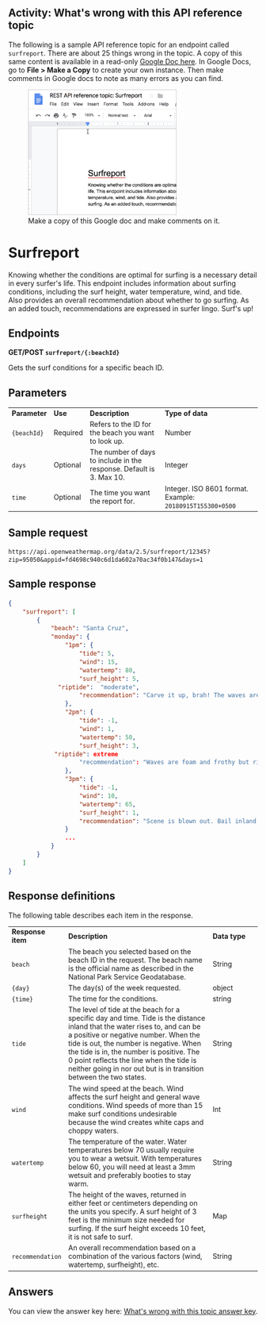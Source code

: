## <i class="fa fa-user-circle"></i> Activity: What's wrong with this API reference topic

The following is a sample API reference topic for an endpoint called `surfreport`. There are about 25 things wrong in the topic. A copy of this same content is available in a read-only [Google Doc here](https://docs.google.com/document/d/1LU0QJTDHHKFu9FIC24ZrF1I5HC7mzX86fH0YZ1SUHyo/edit?usp=sharing). In Google Docs, go to **File > Make a Copy** to create your own instance. Then make comments in Google docs to note as many errors as you can find.

<figure><a class="noCrossRef" href="https://docs.google.com/document/d/1LU0QJTDHHKFu9FIC24ZrF1I5HC7mzX86fH0YZ1SUHyo/edit?usp=sharing"><img style="max-width: 300px" src="images/google_doc_surf_report.png" class="noCrossRef"/></a><figcaption>Make a copy of this Google doc and make comments on it.</figcaption></figure>

<div class="docSample" markdown="block">

# Surfreport

Knowing whether the conditions are optimal for surfing is a necessary detail in every surfer's life. This endpoint includes information about surfing conditions, including the surf height, water temperature, wind, and tide. Also provides an overall recommendation about whether to go surfing. As an added touch, recommendations are expressed in surfer lingo. Surf's up!

## Endpoints

**GET/POST <code>surfreport/{:beachId}</code>**

Gets the surf conditions for a specific beach ID.

## Parameters

<table>
  <tr>
   <td><strong>Parameter</strong>
   </td>
   <td><strong>Use</strong>
   </td>
   <td><strong>Description</strong>
   </td>
   <td><strong>Type of data</strong>
   </td>
  </tr>
  <tr>
   <td><code>{beachId}</code>
   </td>
   <td>Required
   </td>
   <td>Refers to the ID for the beach you want to look up.
   </td>
   <td>Number
   </td>
  </tr>
  <tr>
   <td><code>days</code>
   </td>
   <td>Optional
   </td>
   <td>The number of days to include in the response. Default is 3. Max 10.
   </td>
   <td>Integer
   </td>
  </tr>
  <tr>
   <td><code>time</code>
   </td>
   <td>Optional
   </td>
   <td>The time you want the report for.
   </td>
   <td>Integer. ISO 8601 format. Example: <code>20180915T155300+0500</code>
   </td>
  </tr>
</table>

## Sample request

```
https://api.openweathermap.org/data/2.5/surfreport/12345?zip=95050&appid=fd4698c940c6d1da602a70ac34f0b147&days=1
```

## Sample response

```json
{
    "surfreport": [
        {
            "beach": "Santa Cruz",
            "monday": {
                "1pm": {
                    "tide": 5,
                    "wind": 15,
                    "watertemp": 80,
                    "surf_height": 5,
	          "riptide":  "moderate",
                    "recommendation": "Carve it up, brah! The waves are crankin' wild out there."
                },
                "2pm": {
                    "tide": -1,
                    "wind": 1,
                    "watertemp": 50,
                    "surf_height": 3,
	         "riptide": extreme
                    "recommendation": "Waves are foam and frothy but rideable in places. Gravitate to the impact zone, due, and hang loose."
                },
                "3pm": {
                    "tide": -1,
                    "wind": 10,
                    "watertemp": 65,
                    "surf_height": 1,
                    "recommendation": "Scene is blown out. Bail inland and chill on the beach instead or you’ll the one who’ll be shredded, due."
                }
                ...
            }
        }
    ]
}
```

## Response definitions

The following table describes each item in the response.

<table>
<colgroup>
   <col width="20%" />
   <col width="60%" />
   <col width="20%" />
</colgroup>
  <tr>
   <td><strong>Response item</strong>
   </td>
   <td><strong>Description</strong>
   </td>
   <td><strong>Data type</strong>
   </td>
  </tr>
  <tr>
   <td><code>beach</code>
   </td>
   <td>The beach you selected based on the beach ID in the request. The beach name is the official name as described in the National Park Service Geodatabase.
   </td>
   <td>String
   </td>
  </tr>
  <tr>
   <td><code>{day}</code>
   </td>
   <td>The day(s) of the week requested.
   </td>
   <td>object
   </td>
  </tr>
  <tr>
   <td><code>{time}</code>
   </td>
   <td>The time for the conditions.
   </td>
   <td>string
   </td>
  </tr>
  <tr>
   <td><code>tide</code>
   </td>
   <td>The level of tide at the beach for a specific day and time. Tide is the distance inland that the water rises to, and can be a positive or negative number. When the tide is out, the number is negative. When the tide is in, the number is positive. The 0 point reflects the line when the tide is neither going in nor out but is in transition between the two states.
   </td>
   <td>String
   </td>
  </tr>
  <tr>
   <td><code>wind</code>
   </td>
   <td>The wind speed at the beach. Wind affects the surf height and general wave conditions. Wind speeds of more than 15 make surf conditions undesirable because the wind creates white caps and choppy waters.
   </td>
   <td>Int
   </td>
  </tr>
  <tr>
   <td><code>watertemp</code>
   </td>
   <td>The temperature of the water. Water temperatures below 70 usually require you to wear a wetsuit. With temperatures below 60, you will need at least a 3mm wetsuit and preferably booties to stay warm.
   </td>
   <td>String
   </td>
  </tr>
  <tr>
   <td><code>surfheight</code>
   </td>
   <td>The height of the waves, returned in either feet or centimeters depending on the units you specify. A surf height of 3 feet is the minimum size needed for surfing. If the surf height exceeds 10 feet, it is not safe to surf.
   </td>
   <td>Map
   </td>
  </tr>
  <tr>
   <td><code>recommendation</code>
   </td>
   <td>An overall recommendation based on a combination of the various factors (wind, watertemp, surfheight), etc.
   </td>
   <td>String
   </td>
  </tr>
</table>

</div>


## Answers

You can view the answer key here: [What's wrong with this topic answer key](whats_wrong_answer_key.html).
